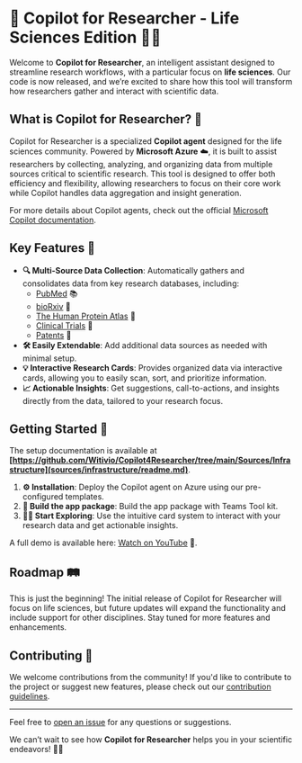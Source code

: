 # 🚀 Copilot for Researcher - Life Sciences Edition 🌿🔬

Welcome to **Copilot for Researcher**, an intelligent assistant designed to streamline research workflows, with a particular focus on **life sciences**. Our code is now released, and we’re excited to share how this tool will transform how researchers gather and interact with scientific data.

## What is Copilot for Researcher? 🤔

Copilot for Researcher is a specialized **Copilot agent** designed for the life sciences community. Powered by **Microsoft Azure** ☁️, it is built to assist researchers by collecting, analyzing, and organizing data from multiple sources critical to scientific research. This tool is designed to offer both efficiency and flexibility, allowing researchers to focus on their core work while Copilot handles data aggregation and insight generation.

For more details about Copilot agents, check out the official [Microsoft Copilot documentation](https://learn.microsoft.com/en-us/microsoft-365-copilot/extensibility/overview-declarative-agent).

## Key Features 🌟

- **🔍 Multi-Source Data Collection**: Automatically gathers and consolidates data from key research databases, including:
  - [PubMed](https://pubmed.ncbi.nlm.nih.gov/) 📚
  - [bioRxiv](https://www.biorxiv.org/) 🧬
  - [The Human Protein Atlas](https://www.proteinatlas.org/) 🧪
  - [Clinical Trials](https://clinicaltrials.gov/) 🏥
  - [Patents](https://patents.google.com/) 📝
- **🛠 Easily Extendable**: Add additional data sources as needed with minimal setup.
- **💡 Interactive Research Cards**: Provides organized data via interactive cards, allowing you to easily scan, sort, and prioritize information.
- **📈 Actionable Insights**: Get suggestions, call-to-actions, and insights directly from the data, tailored to your research focus.

## Getting Started 🚀

The setup documentation is available at **[https://github.com/Witivio/Copilot4Researcher/tree/main/Sources/Infrastructure](sources/infrastructure/readme.md)**.

1. **⚙️ Installation**: Deploy the Copilot agent on Azure using our pre-configured templates.
2. **🔗 Build the app package**: Build the app package with Teams Tool kit.
3. **🧑‍🔬 Start Exploring**: Use the intuitive card system to interact with your research data and get actionable insights.

A full demo is available here: [Watch on YouTube](https://youtu.be/HfRCvVaDwQ0) 🎥.

## Roadmap 🛤️

This is just the beginning! The initial release of Copilot for Researcher will focus on life sciences, but future updates will expand the functionality and include support for other disciplines. Stay tuned for more features and enhancements.

## Contributing 🤝

We welcome contributions from the community! If you'd like to contribute to the project or suggest new features, please check out our [contribution guidelines](CONTRIBUTING.md).

---

Feel free to [open an issue](https://github.com/Witivio/Copilot4Researcher/issues) for any questions or suggestions.

We can’t wait to see how **Copilot for Researcher** helps you in your scientific endeavors! 🌟🔬

